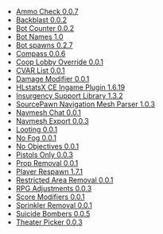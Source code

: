 
 * <a href='#user-content-ammocheck'>Ammo Check 0.0.7</a>
 * <a href='#user-content-backblast'>Backblast 0.0.2</a>
 * <a href='#user-content-botcount'>Bot Counter 0.0.2</a>
 * <a href='#user-content-botnames'>Bot Names 1.0</a>
 * <a href='#user-content-botspawns'>Bot spawns 0.2.7</a>
 * <a href='#user-content-compass'>Compass 0.0.6</a>
 * <a href='#user-content-cooplobby'>Coop Lobby Override 0.0.1</a>
 * <a href='#user-content-cvarlist'>CVAR List 0.0.1</a>
 * <a href='#user-content-damagemod'>Damage Modifier 0.0.1</a>
 * <a href='#user-content-hlstatsx'>HLstatsX CE Ingame Plugin 1.6.19</a>
 * <a href='#user-content-insurgency'>Insurgency Support Library 1.3.2</a>
 * <a href='#user-content-navmesh'>SourcePawn Navigation Mesh Parser 1.0.3</a>
 * <a href='#user-content-navmesh-chat'>Navmesh Chat 0.0.1</a>
 * <a href='#user-content-navmesh-export'>Navmesh Export 0.0.3</a>
 * <a href='#user-content-looting'>Looting 0.0.1</a>
 * <a href='#user-content-nofog'>No Fog 0.0.1</a>
 * <a href='#user-content-noobj'>No Objectives 0.0.1</a>
 * <a href='#user-content-pistolsonly'>Pistols Only 0.0.3</a>
 * <a href='#user-content-prop_dynamic'>Prop Removal 0.0.1</a>
 * <a href='#user-content-respawn'>Player Respawn 1.7.1</a>
 * <a href='#user-content-restrictedarea'>Restricted Area Removal 0.0.1</a>
 * <a href='#user-content-rpgdrift'>RPG Adjustments 0.0.3</a>
 * <a href='#user-content-score'>Score Modifiers 0.0.1</a>
 * <a href='#user-content-sprinklers'>Sprinkler Removal 0.0.1</a>
 * <a href='#user-content-suicide_bomb'>Suicide Bombers 0.0.5</a>
 * <a href='#user-content-theaterpicker'>Theater Picker 0.0.3</a>

